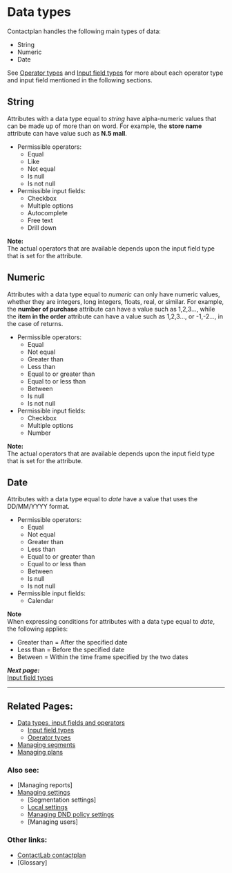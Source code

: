 # Data types

Contactplan handles the following main types of data:  

- String  
- Numeric  
- Date  

See [Operator types](OperatorTypes) and [Input field types](InputFieldTypes) for more about each operator type and input field mentioned in the following sections.  

## String  

Attributes with a data type equal to *string* have alpha-numeric values that can be made up of more than on word. For example, the **store name** attribute can have value such as **N.5 mall**.  

- Permissible operators:  
  - Equal  
  - Like  
  - Not equal  
  - Is null  
  - Is not null  
- Permissible input fields:  
  - Checkbox  
  - Multiple options  
  - Autocomplete  
  - Free text  
  - Drill down  

**Note:**  
The actual operators that are available depends upon the input field type that is set for the attribute.  

## Numeric  

Attributes with a data type equal to *numeric* can only have numeric values, whether they are integers, long integers, floats, real, or similar. For example, the **number of purchase** attribute can have a value such as 1,2,3..., while the **item in the order** attribute can have a value such as 1,2,3..., or -1,-2..., in the case of returns.  

- Permissible operators:  
  - Equal  
  - Not equal  
  - Greater than  
  - Less than  
  - Equal to or greater than  
  - Equal to or less than  
  - Between  
  - Is null  
  - Is not null  
- Permissible input fields:  
  - Checkbox  
  - Multiple options  
  - Number  

**Note:**  
The actual operators that are available depends upon the input field type that is set for the attribute.  

## Date  

Attributes with a data type equal to *date* have a value that uses the DD/MM/YYYY format.  

- Permissible operators:  
  - Equal  
  - Not equal  
  - Greater than  
  - Less than  
  - Equal to or greater than  
  - Equal to or less than  
  - Between  
  - Is null  
  - Is not null  
- Permissible input fields:  
  - Calendar  

**Note**  
When expressing conditions for attributes with a data type equal to *date*, the following applies:  

- Greater than = After the specified date  
- Less than = Before the specified date  
- Between = Within the time frame specified by the two dates  

***Next page:***  
[Input field types](InputFieldTypes)  

----------

## Related Pages:  

- [Data types, input fields and operators](InputBoxOperators)  
  - [Input field types](InputFieldTypes)  
  - [Operator types](OperatorTypes)  
- [Managing segments](ManagingSegments)  
- [Managing plans](ManagingPlans)  

### Also see:  

- [Managing reports]  
- [Managing settings](ManagingSettings)  
  - [Segmentation settings]  
  - [Local settings](LocalSettings)  
  - [Managing DND policy settings](ManagingDND)  
  - [Managing users]  

### Other links:  

- [ContactLab contactplan](Home)  
- [Glossary]  
